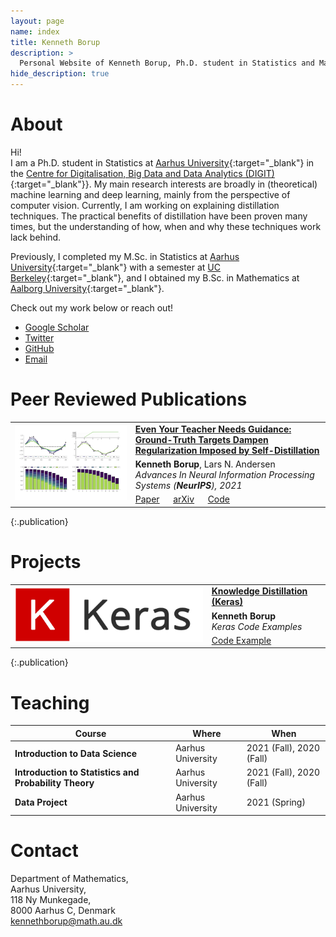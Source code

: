 ```yaml
---
layout: page
name: index
title: Kenneth Borup
description: >
  Personal Website of Kenneth Borup, Ph.D. student in Statistics and Machine Learning at Aarhus University.
hide_description: true
---
```


# About

Hi!    
I am a Ph.D. student in Statistics at [Aarhus University](https://au.dk){:target="_blank"} in the [Centre for Digitalisation, Big Data and Data Analytics (DIGIT)](https://digit.au.dk/){:target="_blank"}}.
My main research interests are broadly in (theoretical) machine learning and deep learning, mainly from the perspective of computer vision. Currently, I am working on explaining distillation techniques. The practical benefits of distillation have been proven many times, but the understanding of how, when and why these techniques work lack behind.

Previously, I completed my M.Sc. in Statistics at [Aarhus University](https://au.dk){:target="_blank"} with a semester at [UC Berkeley](https://www.berkeley.edu/){:target="_blank"}, and I obtained my B.Sc. in Mathematics at [Aalborg University](https://aau.dk){:target="_blank"}.

Check out my work below or reach out!


<div class="body-social">
    <ul>
		<li> <a href="https://scholar.google.co.uk/citations?hl=en&amp;user=KsFyMREAAAAJ&amp;view_op=list_works&amp;sortby=pubdate" title="Google Scholar" class="no-mark-external">
			<span class="icon-googlescholar"></span>
			<span class="sr-only">Google Scholar</span>
		</a> </li>
		<li> <a href="https://twitter.com/KennethBorup" title="Twitter" class="no-mark-external">
			<span class="icon-twitter"></span>
			<span class="sr-only">Twitter</span>
		</a> </li>
		<li> <a href="https://github.com/Kennethborup" title="GitHub" class="no-mark-external">
			<span class="icon-github"></span>
			<span class="sr-only">GitHub</span>
		</a> </li>
		<li> <a href="mailto:kenn%65thborup@m%61t%68.au.%64%6B" title="Email" class="no-mark-external">
			<span class="icon-mail"></span>
			<span class="sr-only">Email</span>
		</a></li>
	</ul>
</div>


# Peer Reviewed Publications

<table>
<tbody>
  <tr>
    <td rowspan=3><img class="pub_thumb" src="assets/publication_thumbnails/self_distill.png"></td>
    <td><a class="header" href="https://https://arxiv.org/abs/2102.13088" target="_blank"><b>Even Your Teacher Needs Guidance: Ground-Truth Targets Dampen Regularization Imposed by Self-Distillation</b></a></td>
  </tr>
  <tr>
    <td><b>Kenneth Borup</b>, Lars N. Andersen<br><i>Advances In Neural Information Processing Systems (<b>NeurIPS</b>), 2021</i></td>
  </tr>
  <tr>
    <td><a href="https://https://arxiv.org/abs/2102.13088" target="_blank">Paper</a>
	  &emsp;
	<a href="https://https://arxiv.org/abs/2102.13088" target="_blank">arXiv</a>
          &emsp;
	<a href="https://github.com/Kennethborup/self_distillation" target="_blank">Code</a>
    </td>
  </tr>
</tbody>
</table>
{:.publication}

# Projects
<table>
<tbody>
  <tr>
    <td rowspan=3><img class="pub_thumb" src="assets/project_thumbnails/keras_thumb.png"></td>
    <td><a class="header" href="https://keras.io/examples/vision/knowledge_distillation/" target="_blank"><b>Knowledge Distillation (Keras)</b></a></td>
  </tr>
  <tr>
    <td><b>Kenneth Borup</b><br><i>Keras Code Examples</i></td>
  </tr>
  <tr>
    <td>
       <a href="https://keras.io/examples/vision/knowledge_distillation/" target="_blank">Code Example</a>
    </td>
  </tr>
</tbody>
</table>
{:.publication}

# Teaching

| Course      						| Where	    		| When	    			|
| ----------------------------------------------------- | ---------------------	| -----------------------------	|
| **Introduction to Data Science**			| Aarhus University    	| 2021 (Fall), 2020 (Fall)	|
| **Introduction to Statistics and Probability Theory**	| Aarhus University    	| 2021 (Fall), 2020 (Fall)	|
| **Data Project**					| Aarhus University    	| 2021 (Spring)			|


# Contact
										  
Department of Mathematics,  
Aarhus University,  
118 Ny Munkegade,  
8000 Aarhus C, Denmark  
<a href='mailto&#58;kenn&#37;65thb&#111;r&#117;&#112;&#64;m%6&#49;t%&#54;8&#46;au&#46;%6&#52;%&#54;B'>ke&#110;&#110;ethboru&#112;&#64;mat&#104;&#46;au&#46;dk</a>
